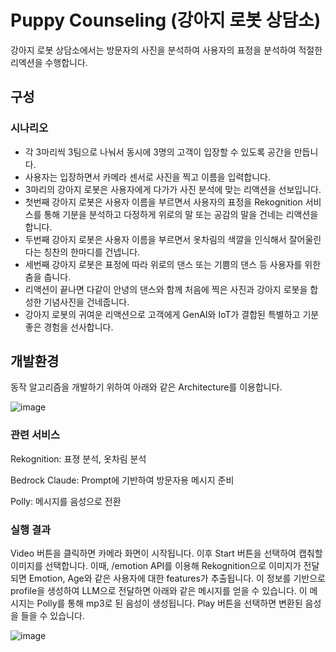 # Puppy Counseling (강아지 로봇 상담소)

강아지 로봇 상담소에서는 방문자의 사진을 분석하여 사용자의 표정을 분석하여 적절한 리엑션을 수행합니다. 

## 구성

### 시나리오

- 각 3마리씩 3팀으로 나눠서 동시에 3명의 고객이 입장할 수 있도록 공간을 만듭니다.
- 사용자는 입장하면서 카메라 센서로 사진을 찍고 이름을 입력합니다. 
- 3마리의 강아지 로봇은 사용자에게 다가가 사진 분석에 맞는 리액션을 선보입니다.
- 첫번째 강아지 로봇은 사용자 이름을 부르면서 사용자의 표정을 Rekognition 서비스를 통해 기분을 분석하고 다정하게 위로의 말 또는 공감의 말을 건네는 리액션을 합니다. 
- 두번째 강아지 로봇은 사용자 이름을 부르면서 옷차림의 색깔을 인식해서 잘어울린다는 칭찬의 한마디를 건넵니다.
- 세번째 강아지 로봇은 표정에 따라 위로의 댄스 또는 기쁨의 댄스 등 사용자를 위한 춤을 춥니다.
- 리액션이 끝나면 다같이 안녕의 댄스와 함께 처음에 찍은 사진과 강아지 로봇을 합성한 기념사진을 건네줍니다.
- 강아지 로봇의 귀여운 리액션으로 고객에게 GenAI와 IoT가 결합된 특별하고 기분좋은 경험을 선사합니다.

## 개발환경

동작 알고리즘을 개발하기 위하여 아래와 같은 Architecture를 이용합니다. 

![image](https://github.com/kyopark2014/puppy-counseling/assets/52392004/2328599d-00b5-48ab-af89-41cfb82330bf)


### 관련 서비스

Rekognition: 표졍 분석, 옷차림 분석

Bedrock Claude: Prompt에 기반하여 방문자용 메시지 준비

Polly: 메시지를 음성으로 전환

### 실행 결과

Video 버튼을 클릭하면 카메라 화면이 시작됩니다. 이후 Start 버튼을 선택하여 캡춰할 이미지를 선택합니다. 이때, /emotion API를 이용해 Rekognition으로 이미지가 전달되면 Emotion, Age와 같은 사용자에 대한 features가 추출됩니다. 이 정보를 기반으로 profile을 생성하여 LLM으로 전달하면 아래와 같은 메시지를 얻을 수 있습니다. 이 메시지는 Polly를 통해 mp3로 된 음성이 생성됩니다. Play 버튼을 선택하면 변환된 음성을 들을 수 있습니다. 

![image](https://github.com/kyopark2014/puppy-counseling/assets/52392004/bc9c882f-8559-4974-8e2c-2bcf37ac8c5f)
